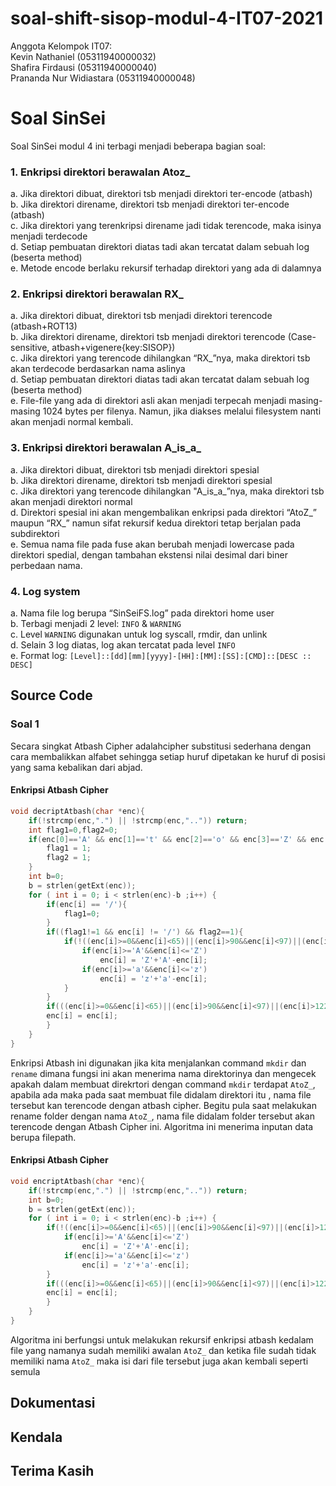 # soal-shift-sisop-modul-4-IT07-2021

Anggota Kelompok IT07:<br>
  Kevin Nathaniel (05311940000032)<br>
  Shafira Firdausi (05311940000040)<br>
  Prananda Nur Widiastara (05311940000048)<br>
  

# Soal SinSei <a name="Soal_SinSei"></a>

Soal SinSei modul 4 ini terbagi menjadi beberapa bagian soal:

### 1. Enkripsi direktori berawalan Atoz_
  a. Jika direktori dibuat, direktori tsb menjadi direktori ter-encode (atbash) <br>
  b. Jika direktori direname, direktori tsb menjadi direktori ter-encode (atbash) <br>
  c. Jika direktori yang terenkripsi direname jadi tidak terencode, maka isinya menjadi terdecode <br>
  d. Setiap pembuatan direktori diatas tadi akan tercatat dalam sebuah log (beserta method) <br>
  e. Metode encode berlaku rekursif terhadap direktori yang ada di dalamnya <br>
  
### 2. Enkripsi direktori berawalan RX_
  a. Jika direktori dibuat, direktori tsb menjadi direktori terencode (atbash+ROT13) <br>
  b. Jika direktori direname, direktori tsb menjadi direktori terencode (Case-sensitive, atbash+vigenere{key:SISOP}) <br>
  c. Jika direktori yang terencode dihilangkan “RX_”nya, maka direktori tsb akan terdecode berdasarkan nama aslinya <br>
  d. Setiap pembuatan direktori diatas tadi akan tercatat dalam sebuah log (beserta method)<br>
  e. File-file yang ada di direktori asli akan menjadi terpecah menjadi masing-masing 1024 bytes per filenya. Namun, jika diakses melalui filesystem nanti akan menjadi normal kembali.<br>

### 3. Enkripsi direktori berawalan A_is_a_
  a. Jika direktori dibuat, direktori tsb menjadi direktori spesial<br>
  b. Jika direktori direname, direktori tsb menjadi direktori spesial<br>
  c. Jika direktori yang terencode dihilangkan "A_is_a_”nya, maka direktori tsb akan menjadi direktori normal<br>
  d. Direktori spesial ini akan mengembalikan enkripsi pada direktori “AtoZ_” maupun “RX_” namun sifat rekursif kedua direktori tetap berjalan pada subdirektori<br>
  e. Semua nama file pada fuse akan berubah menjadi lowercase pada direktori spedial, dengan tambahan ekstensi nilai desimal dari biner perbedaan nama.<br>

### 4. Log system
  a. Nama file log berupa “SinSeiFS.log” pada direktori home user<br>
  b. Terbagi menjadi 2 level: `INFO` & `WARNING`<br>
  c. Level `WARNING` digunakan untuk log syscall, rmdir, dan unlink<br>
  d. Selain 3 log diatas, log akan tercatat pada level `INFO`<br>
  e. Format log:
    `[Level]::[dd][mm][yyyy]-[HH]:[MM]:[SS]:[CMD]::[DESC :: DESC]`

## Source Code <a name="Source_Code"></a>

### Soal 1 <a name="Soal1"></a>
Secara singkat Atbash Cipher adalahcipher substitusi  sederhana  dengan  cara  membalikkan  alfabet sehingga setiap huruf dipetakan ke huruf di posisi yang sama kebalikan dari abjad. 

#### Enkripsi Atbash Cipher <a name="Atbash"></a>
```c
void decriptAtbash(char *enc){
	if(!strcmp(enc,".") || !strcmp(enc,"..")) return;
	int flag1=0,flag2=0;
	if(enc[0]=='A' && enc[1]=='t' && enc[2]=='o' && enc[3]=='Z' && enc[4]=='_'){
		flag1 = 1;
		flag2 = 1;
	}
	int b=0;
	b = strlen(getExt(enc));
	for ( int i = 0; i < strlen(enc)-b ;i++) {
		if(enc[i] == '/'){
			flag1=0;
		}
		if((flag1!=1 && enc[i] != '/') && flag2==1){
			if(!((enc[i]>=0&&enc[i]<65)||(enc[i]>90&&enc[i]<97)||(enc[i]>122&&enc[i]<=127))){
				if(enc[i]>='A'&&enc[i]<='Z')
					enc[i] = 'Z'+'A'-enc[i];
				if(enc[i]>='a'&&enc[i]<='z')
					enc[i] = 'z'+'a'-enc[i];
			} 
		}
		if(((enc[i]>=0&&enc[i]<65)||(enc[i]>90&&enc[i]<97)||(enc[i]>122&&enc[i]<=127))){
		enc[i] = enc[i];    
		}
	}
}
```
Enkripsi Atbash ini digunakan jika kita menjalankan command ```mkdir``` dan ```rename``` dimana fungsi ini akan menerima nama direktorinya dan mengecek apakah dalam membuat direkrtori dengan command ```mkdir``` terdapat ```AtoZ_```, apabila ada maka pada saat membuat file didalam direktori itu , nama file tersebut kan terencode dengan atbash cipher. Begitu pula saat melakukan rename folder dengan nama ```AtoZ_```, nama file didalam folder tersebut akan terencode dengan Atbash Cipher ini. Algoritma ini menerima inputan data berupa filepath.

#### Enkripsi Atbash Cipher <a name="Atbash"></a>
```c
void encriptAtbash(char *enc){
	if(!strcmp(enc,".") || !strcmp(enc,"..")) return;
	int b=0;
	b = strlen(getExt(enc));
	for ( int i = 0; i < strlen(enc)-b ;i++) {
		if(!((enc[i]>=0&&enc[i]<65)||(enc[i]>90&&enc[i]<97)||(enc[i]>122&&enc[i]<=127))){
			if(enc[i]>='A'&&enc[i]<='Z')
				enc[i] = 'Z'+'A'-enc[i];
			if(enc[i]>='a'&&enc[i]<='z')
				enc[i] = 'z'+'a'-enc[i];
		} 
		if(((enc[i]>=0&&enc[i]<65)||(enc[i]>90&&enc[i]<97)||(enc[i]>122&&enc[i]<=127))){
		enc[i] = enc[i];    
		}
	}
}
```
Algoritma ini berfungsi untuk melakukan rekursif enkripsi atbash kedalam file yang namanya sudah memiliki awalan ```AtoZ_``` dan ketika file sudah tidak memiliki nama ```AtoZ_``` maka isi dari file tersebut juga akan kembali seperti semula 

## Dokumentasi <a name="Dokumentasi"></a>

## Kendala <a name="Kendala"></a>

## Terima Kasih

